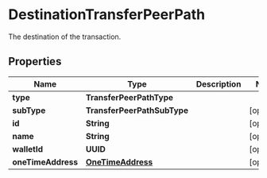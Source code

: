 

# DestinationTransferPeerPath

The destination of the transaction.

## Properties

| Name | Type | Description | Notes |
|------------ | ------------- | ------------- | -------------|
|**type** | **TransferPeerPathType** |  |  |
|**subType** | **TransferPeerPathSubType** |  |  [optional] |
|**id** | **String** |  |  [optional] |
|**name** | **String** |  |  [optional] |
|**walletId** | **UUID** |  |  [optional] |
|**oneTimeAddress** | [**OneTimeAddress**](OneTimeAddress.md) |  |  [optional] |



